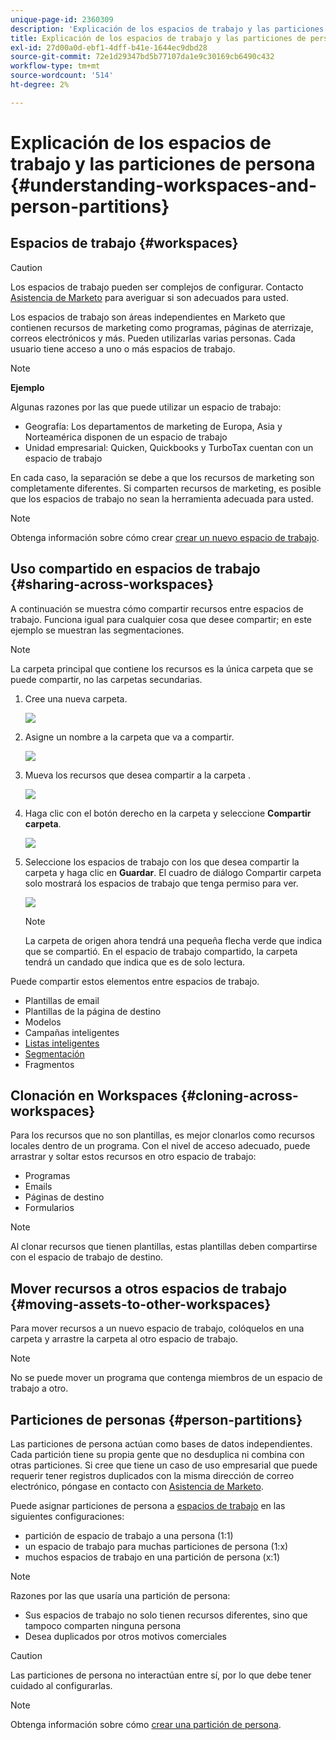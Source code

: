 ```yaml
---
unique-page-id: 2360309
description: 'Explicación de los espacios de trabajo y las particiones de persona: Documentos de Marketo: Documentación del producto'
title: Explicación de los espacios de trabajo y las particiones de persona
exl-id: 27d00a0d-ebf1-4dff-b41e-1644ec9dbd28
source-git-commit: 72e1d29347bd5b77107da1e9c30169cb6490c432
workflow-type: tm+mt
source-wordcount: '514'
ht-degree: 2%

---
```


# Explicación de los espacios de trabajo y las particiones de persona {#understanding-workspaces-and-person-partitions}

## Espacios de trabajo {#workspaces}

>[!CAUTION]
>
>Los espacios de trabajo pueden ser complejos de configurar. Contacto [Asistencia de Marketo](https://nation.marketo.com/t5/Support/ct-p/Support) para averiguar si son adecuados para usted.

Los espacios de trabajo son áreas independientes en Marketo que contienen recursos de marketing como programas, páginas de aterrizaje, correos electrónicos y más. Pueden utilizarlas varias personas. Cada usuario tiene acceso a uno o más espacios de trabajo.

>[!NOTE]
>
>**Ejemplo**
>
>Algunas razones por las que puede utilizar un espacio de trabajo:
>
>* Geografía: Los departamentos de marketing de Europa, Asia y Norteamérica disponen de un espacio de trabajo
>* Unidad empresarial: Quicken, Quickbooks y TurboTax cuentan con un espacio de trabajo
>
>En cada caso, la separación se debe a que los recursos de marketing son completamente diferentes. Si comparten recursos de marketing, es posible que los espacios de trabajo no sean la herramienta adecuada para usted.

>[!NOTE]
>
>Obtenga información sobre cómo crear [crear un nuevo espacio de trabajo](/help/marketo/product-docs/administration/workspaces-and-person-partitions/create-a-new-workspace.md).

## Uso compartido en espacios de trabajo {#sharing-across-workspaces}

A continuación se muestra cómo compartir recursos entre espacios de trabajo. Funciona igual para cualquier cosa que desee compartir; en este ejemplo se muestran las segmentaciones.

>[!NOTE]
>
>La carpeta principal que contiene los recursos es la única carpeta que se puede compartir, no las carpetas secundarias.

1. Cree una nueva carpeta.

   ![](assets/one.png)

1. Asigne un nombre a la carpeta que va a compartir.

   ![](assets/two.png)

1. Mueva los recursos que desea compartir a la carpeta .

   ![](assets/three.png)

1. Haga clic con el botón derecho en la carpeta y seleccione **Compartir carpeta**.

   ![](assets/four.png)

1. Seleccione los espacios de trabajo con los que desea compartir la carpeta y haga clic en **Guardar**. El cuadro de diálogo Compartir carpeta solo mostrará los espacios de trabajo que tenga permiso para ver.

   ![](assets/image2015-5-27-11-3a6-3a40.png)

   >[!NOTE]
   >
   >La carpeta de origen ahora tendrá una pequeña flecha verde que indica que se compartió. En el espacio de trabajo compartido, la carpeta tendrá un candado que indica que es de solo lectura.

Puede compartir estos elementos entre espacios de trabajo.

* Plantillas de email
* Plantillas de la página de destino
* Modelos
* Campañas inteligentes
* [Listas inteligentes](/help/marketo/product-docs/core-marketo-concepts/smart-lists-and-static-lists/using-smart-lists/reference-a-list-or-smart-list-across-workspaces.md)
* [Segmentación](/help/marketo/product-docs/administration/workspaces-and-person-partitions/share-segmentations-across-workspaces-and-partitions.md)
* Fragmentos

## Clonación en Workspaces {#cloning-across-workspaces}

Para los recursos que no son plantillas, es mejor clonarlos como recursos locales dentro de un programa.  Con el nivel de acceso adecuado, puede arrastrar y soltar estos recursos en otro espacio de trabajo:

* Programas
* Emails
* Páginas de destino
* Formularios

>[!NOTE]
>
>Al clonar recursos que tienen plantillas, estas plantillas deben compartirse con el espacio de trabajo de destino.

## Mover recursos a otros espacios de trabajo {#moving-assets-to-other-workspaces}

Para mover recursos a un nuevo espacio de trabajo, colóquelos en una carpeta y arrastre la carpeta al otro espacio de trabajo.

>[!NOTE]
>
>No se puede mover un programa que contenga miembros de un espacio de trabajo a otro.

## Particiones de personas {#person-partitions}

Las particiones de persona actúan como bases de datos independientes. Cada partición tiene su propia gente que no desduplica ni combina con otras particiones. Si cree que tiene un caso de uso empresarial que puede requerir tener registros duplicados con la misma dirección de correo electrónico, póngase en contacto con [Asistencia de Marketo](https://nation.marketo.com/t5/Support/ct-p/Support).

Puede asignar particiones de persona a  [espacios de trabajo](create-a-new-workspace.md) en las siguientes configuraciones:

* partición de espacio de trabajo a una persona (1:1)
* un espacio de trabajo para muchas particiones de persona (1:x)
* muchos espacios de trabajo en una partición de persona (x:1)

>[!NOTE]
>
>Razones por las que usaría una partición de persona:
>
>* Sus espacios de trabajo no solo tienen recursos diferentes, sino que tampoco comparten ninguna persona
>* Desea duplicados por otros motivos comerciales


>[!CAUTION]
>
>Las particiones de persona no interactúan entre sí, por lo que debe tener cuidado al configurarlas.

>[!NOTE]
>
>Obtenga información sobre cómo [crear una partición de persona](/help/marketo/product-docs/administration/workspaces-and-person-partitions/create-a-person-partition.md).
